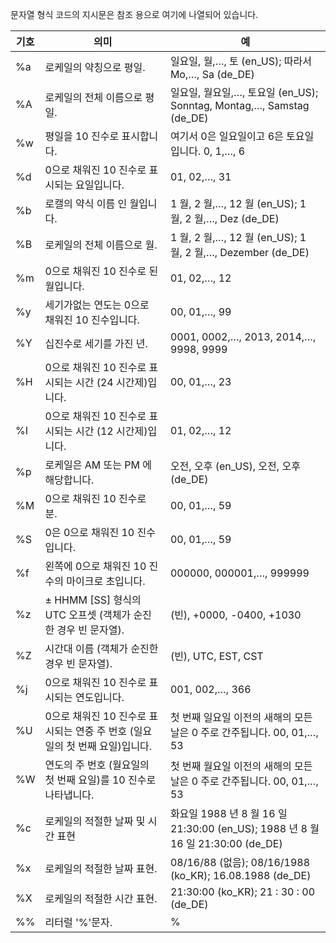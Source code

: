 문자열 형식 코드의 지시문은 참조 용으로 여기에 나열되어 있습니다.

| 기호  | 의미                                             | 예                                                                      |
| --- | ---------------------------------------------- | ---------------------------------------------------------------------- |
| %a  | 로케일의 약칭으로 평일.                                  | 일요일, 월,…, 토 (en_US); 따라서 Mo,…, Sa (de_DE)                              |
| %A  | 로케일의 전체 이름으로 평일.                               | 일요일, 월요일,…, 토요일 (en_US); Sonntag, Montag,…, Samstag (de_DE)            |
| %w  | 평일을 10 진수로 표시합니다.                              | 여기서 0은 일요일이고 6은 토요일입니다.    0, 1,…, 6                                   |
| %d  | 0으로 채워진 10 진수로 표시되는 요일입니다.                     | 01, 02,…, 31                                                           |
| %b  | 로캘의 약식 이름 인 월입니다.                              | 1 월, 2 월,…, 12 월 (en_US); 1 월, 2 월,…, Dez (de_DE)                      |
| %B  | 로케일의 전체 이름으로 월.                                | 1 월, 2 월,…, 12 월 (en_US); 1 월, 2 월,…, Dezember (de_DE)                 |
| %m  | 0으로 채워진 10 진수로 된 월입니다.                         | 01, 02,…, 12                                                           |
| %y  | 세기가없는 연도는 0으로 채워진 10 진수입니다.                    | 00, 01,…, 99                                                           |
| %Y  | 십진수로 세기를 가진 년.                                 | 0001, 0002,…, 2013, 2014,…, 9998, 9999                                 |
| %H  | 0으로 채워진 10 진수로 표시되는 시간 (24 시간제)입니다.            | 00, 01,…, 23                                                           |
| %I  | 0으로 채워진 10 진수로 표시되는 시간 (12 시간제)입니다.            | 01, 02,…, 12                                                           |
| %p  | 로케일은 AM 또는 PM 에 해당합니다.                         | 오전, 오후 (en_US), 오전, 오후 (de_DE)                                         |
| %M  | 0으로 채워진 10 진수로 분.                              | 00, 01,…, 59                                                           |
| %S  | 0은 0으로 채워진 10 진수입니다.                           | 00, 01,…, 59                                                           |
| %f  | 왼쪽에 0으로 채워진 10 진수의 마이크로 초입니다.                  | 000000, 000001,…, 999999                                               |
| %z  | ± HHMM [SS] 형식의 UTC 오프셋 (객체가 순진한 경우 빈 문자열).    | (빈), +0000, -0400, +1030                                               |
| %Z  | 시간대 이름 (객체가 순진한 경우 빈 문자열).                     | (빈), UTC, EST, CST                                                     |
| %j  | 0으로 채워진 10 진수로 표시되는 연도입니다.                     | 001, 002,…, 366                                                        |
| %U  | 0으로 채워진 10 진수로 표시되는 연중 주 번호 (일요일의 첫 번째 요일)입니다. | 첫 번째 일요일 이전의 새해의 모든 날은 0 주로 간주됩니다.    00, 01,…, 53                     |
| %W  | 연도의 주 번호 (월요일의 첫 번째 요일)를 10 진수로 나타냅니다.         | 첫 번째 월요일 이전의 새해의 모든 날은 0 주로 간주됩니다.    00, 01,…, 53                     |
| %c  | 로케일의 적절한 날짜 및 시간 표현                            | 화요일 1988 년 8 월 16 일 21:30:00 (en_US); 1988 년 8 월 16 일 21:30:00 (de_DE) |
| %x  | 로케일의 적절한 날짜 표현.                                | 08/16/88 (없음); 08/16/1988 (ko_KR); 16.08.1988 (de_DE)                  |
| %X  | 로케일의 적절한 시간 표현.                                | 21:30:00 (ko_KR); 21 : 30 : 00 (de_DE)                                 |
| %%  | 리터럴 '%'문자.                                     | %                                                                      |
